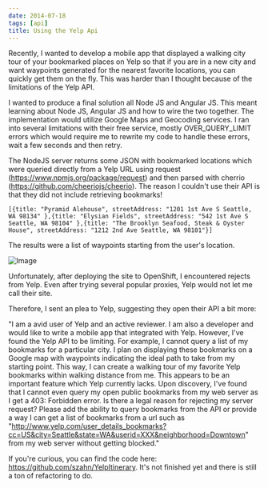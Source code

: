 ```yaml
---
date: 2014-07-18
tags: [api]
title: Using the Yelp Api
---
```


Recently, I wanted to develop a mobile app that displayed a walking city tour of your bookmarked places on Yelp so that if you are in a new city and want waypoints generated for the nearest favorite locations, you can quickly get them on the fly. This was harder than I thought because of the limitations of the Yelp API.

I wanted to produce a final solution all Node JS and Angular JS. This meant learning about Node JS, Angular JS and how to wire the two together. The implementation would utilize Google Maps and Geocoding services. I ran into several limitations with their free service, mostly OVER_QUERY_LIMIT errors which would require me to rewrite my code to handle these errors, wait a few seconds and then retry.

The NodeJS server returns some JSON with bookmarked locations which were queried directly from a Yelp URL using request (https://www.npmjs.org/package/request) and then parsed with cherrio (https://github.com/cheeriojs/cheerio). The reason I couldn't use their API is that they did not include retrieving bookmarks!

`
[{title: "Pyramid Alehouse",
streetAddress: "1201 1st Ave S Seattle, WA 98134"
},{title: "Elysian Fields",
streetAddress: "542 1st Ave S Seattle, WA 98104"
},{title: "The Brooklyn Seafood, Steak & Oyster House",
streetAddress: "1212 2nd Ave Seattle, WA 98101"}]
`

The results were a list of waypoints starting from the user's location.

![Image](/img/2014-07-18_14-25-48-e1405718882601.png)

Unfortunately, after deploying the site to OpenShift, I encountered rejects from Yelp. Even after trying several popular proxies, Yelp would not let me call their site.

Therefore, I sent an plea to Yelp, suggesting they open their API a bit more:

"I am a avid user of Yelp and an active reviewer. I am also a developer and would like to write a mobile app that integrated with Yelp. However, I've found the Yelp API to be limiting. For example, I cannot query a list of my bookmarks for a particular city. I plan on displaying these bookmarks on a Google map with waypoints indicating the ideal path to take from my starting point. This way, I can create a walking tour of my favorite Yelp bookmarks within walking distance from me. This appears to be an important feature which Yelp currently lacks. Upon discovery, I've found that I cannot even query my open public bookmarks from my web server as I get a 403: Forbidden error. Is there a legal reason for rejecting my server request? Please add the ability to query bookmarks from the API or provide a way I can get a list of bookmarks from a url such as "http://www.yelp.com/user_details_bookmarks?cc=US&city=Seattle&state=WA&userid=XXX&neighborhood=Downtown" from my web server without getting blocked."

If you're curious, you can find the code here: https://github.com/szahn/YelpItinerary. It's not finished yet and there is still a ton of refactoring to do.

